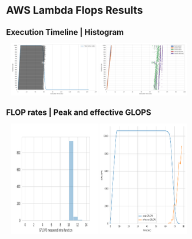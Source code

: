 # AWS Lambda Flops Results

## Execution Timeline | Histogram
<p align="center">
  <img width="47%" src="1000_histogram.png"></img>
  <img width="47%" src="1000_timeline.png"></img>
</p>

## FLOP rates | Peak and effective GLOPS
<p align="center">
  <img width="47%" height="300" src="1000_rates.png"></img>
  <img width="47%" height="300" src="1000_gflops.png"></img>
</p>

